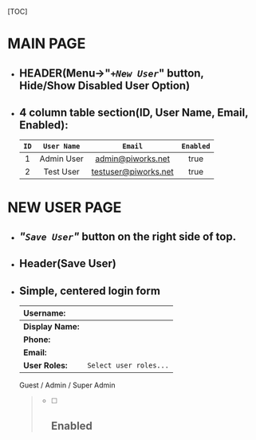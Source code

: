 

[TOC]

# MAIN PAGE

- ## HEADER(Menu->"*`+New User`*" button, Hide/Show Disabled User Option)

  <!--Clicking the "+New user" button opens new page for new user registration-->

- ## 4 column table section(ID, User Name, Email, Enabled):

  <!--Columns in the table can be filtered and sorted-->

  | `ID` | `User Name` |       `Email`        | `Enabled` |
  | :--: | :---------: | :------------------: | :-------: |
  |  1   | Admin User  |  admin@piworks.net   |   true    |
  |  2   |  Test User  | testuser@piworks.net |   true    |

  

# NEW USER PAGE

- ## *"`Save User`"* button on the right side of top. 

- ## Header(Save User)

- ## Simple, centered login form

  | Username:         |                        |
  | :---------------- | ---------------------- |
  | **Display Name:** |                        |
  | **Phone:**        |                        |
  | **Email:**        |                        |
  | **User Roles:**   | `Select user roles...` |

  <!--"Select user roles" has three options--> Guest / Admin / Super Admin

  > - [ ] ## 		Enabled			<!--Selectable box-->			

